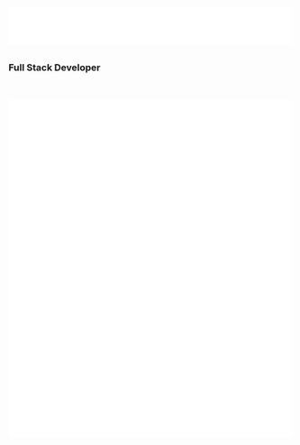 <h1 align="left">
  <img src="https://raw.githubusercontent.com/Crispy-Cream/Crispy-Cream/00da300f7072c73daaaf3fd9df5da22dc789715e/assets/CrispyHeader.svg" alt="Greeting" />
</h1>

### Full Stack Developer

<br>

![Github-Stats](https://raw.githubusercontent.com/Crispy-Cream/Crispy-Cream/main/github-metrics.svg)
